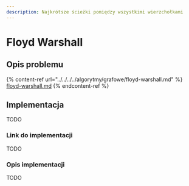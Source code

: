 ```yaml
---
description: Najkrótsze ścieżki pomiędzy wszystkimi wierzchołkami
---
```


# Floyd Warshall

## Opis problemu

{% content-ref url="../../../../algorytmy/grafowe/floyd-warshall.md" %}
[floyd-warshall.md](../../../../algorytmy/grafowe/floyd-warshall.md)
{% endcontent-ref %}

## Implementacja

TODO

### Link do implementacji

TODO

### Opis implementacji

TODO
